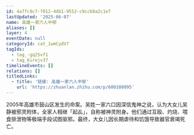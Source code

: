 ```yaml
---
id: 4a7fc9c7-7012-4db1-9552-c9cc68a2c1e7
lastUpdated: '2025-06-07'
name: 高雄一家六人中邪
aliases: []
layer: 4
eventDate: null
categoryId: cat_1wmCydV7
tagIds:
  - tag_-gq2Svf1
  - tag_6irejv37
timelineEvents: []
relations: []
titledLinks:
  - title: '链接: 高雄一家六人中邪'
    url: 'https://zhuanlan.zhihu.com/p/680180095'
---
```

2005年高雄市鼓山区发生的命案。吴姓一家六口因深信鬼神之说，认为大女儿吴静被邪灵附体，全家人相继「起乩」，自称被神灵附身。他们通过互殴、灼烧、喂食排泄物等极端手段试图驱邪。最终，大女儿因长期虐待和饥饿导致器官衰竭死亡。
